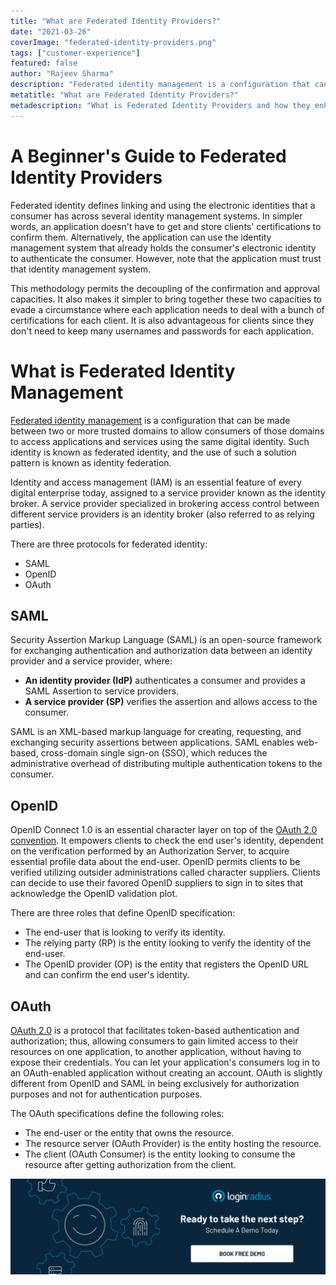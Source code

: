 ```yaml
---
title: "What are Federated Identity Providers?"
date: "2021-03-26"
coverImage: "federated-identity-providers.png"
tags: ["customer-experience"]
featured: false 
author: "Rajeev Sharma"
description: "Federated identity management is a configuration that can be made between two or more trusted domains to allow consumers of those domains to access applications and services using the same digital identity. Such identity is known as federated identity, and the use of such a solution pattern is known as identity federation."
metatitle: "What are Federated Identity Providers?"
metadescription: "What is Federated Identity Providers and how they enhance businesses. Also, learn the three protocols for federated identity, SAML, OpenID and OAuth. "
---
```



# A Beginner's Guide to Federated Identity Providers
Federated identity defines linking and using the electronic identities that a consumer has across several identity management systems. In simpler words, an application doesn't have to get and store clients' certifications to confirm them. Alternatively, the application can use the identity management system that already holds the consumer's electronic identity to authenticate the consumer. However, note that the application must trust that identity management system. 
 
This methodology permits the decoupling of the confirmation and approval capacities. It also makes it simpler to bring together these two capacities to evade a circumstance where each application needs to deal with a bunch of certifications for each client. It is also advantageous for clients since they don't need to keep many usernames and passwords for each application.


# What is Federated Identity Management
[Federated identity management](https://www.loginradius.com/resource/federated-identity-management-datasheet) is a configuration that can be made between two or more trusted domains to allow consumers of those domains to access applications and services using the same digital identity. Such identity is known as federated identity, and the use of such a solution pattern is known as identity federation.
 
Identity and access management (IAM) is an essential feature of every digital enterprise today, assigned to a service provider known as the identity broker. A service provider specialized in brokering access control between different service providers is an identity broker (also referred to as relying parties).

There are three protocols for federated identity:
- SAML
- OpenID
- OAuth

## SAML

Security Assertion Markup Language (SAML) is an open-source framework for exchanging authentication and authorization data between an identity provider and a service provider, where:
- **An identity provider (IdP)** authenticates a consumer and provides a SAML Assertion to service providers.
- **A service provider (SP)** verifies the assertion and allows access to the consumer.
 
SAML is an XML-based markup language for creating, requesting, and exchanging security assertions between applications. SAML enables web-based, cross-domain single sign-on (SSO), which reduces the administrative overhead of distributing multiple authentication tokens to the consumer.

## OpenID


OpenID Connect 1.0 is an essential character layer on top of the [OAuth 2.0 convention](https://www.loginradius.com/blog/engineering/what-is-the-difference-between-oauth1-and-oauth2/). It empowers clients to check the end user's identity, dependent on the verification performed by an Authorization Server, to acquire essential profile data about the end-user. OpenID permits clients to be verified utilizing outsider administrations called character suppliers. Clients can decide to use their favored OpenID suppliers to sign in to sites that acknowledge the OpenID validation plot.

There are three roles that define OpenID specification:
- The end-user that is looking to verify its identity.
- The relying party (RP) is the entity looking to verify the identity of the end-user.
- The OpenID provider (OP) is the entity that registers the OpenID URL and can confirm the end user's identity.

## OAuth

[OAuth 2.0](https://www.loginradius.com/blog/engineering/authorization-code-flow-oauth/) is a protocol that facilitates token-based authentication and authorization; thus, allowing consumers to gain limited access to their resources on one application, to another application, without having to expose their credentials. You can let your application's consumers log in to an OAuth-enabled application without creating an account. OAuth is slightly different from OpenID and SAML in being exclusively for authorization purposes and not for authentication purposes.
 
The OAuth specifications define the following roles:

- The end-user or the entity that owns the resource.
- The resource server (OAuth Provider) is the entity hosting the resource.
- The client (OAuth Consumer) is the entity looking to consume the resource after getting authorization from the client.


[![book-a-demo-loginradius](../../assets/book-a-demo-loginradius.png)](https://www.loginradius.com/book-a-demo/)